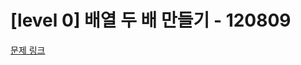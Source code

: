 # [level 0] 배열 두 배 만들기 - 120809

[문제 링크](https://school.programmers.co.kr/learn/courses/30/lessons/120809) 
